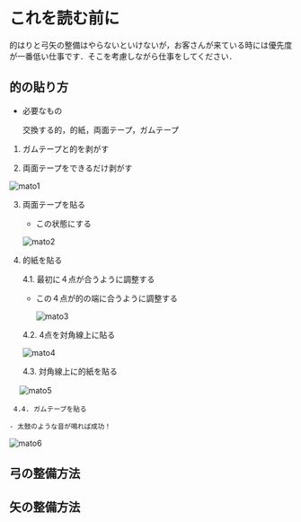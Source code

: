 # これを読む前に

的はりと弓矢の整備はやらないといけないが，お客さんが来ている時には優先度が一番低い仕事です．そこを考慮しながら仕事をしてください．

## 的の貼り方
- 必要なもの

    交換する的，的紙，両面テープ，ガムテープ


1. ガムテープと的を剥がす

2. 両面テープをできるだけ剥がす

  ![mato1](./image/tape1.jpg)
  
3. 両面テープを貼る
   
   - この状態にする
     
   ![mato2](./image/tape2.jpg)

4. 的紙を貼る
   
   4.1. 最初に４点が合うように調整する
  
   - この４点が的の端に合うように調整する
     
     ![mato3](./image/tape3.jpg)

   4.2. 4点を対角線上に貼る

     ![mato4](./image/tape4.jpg)

    4.3. 対角線上に的紙を貼る

  　  ![mato5](./image/tape5.jpg)

     4.4. ガムテープを貼る

    - 太鼓のような音が鳴れば成功！

   ![mato6](./image/tape6.jpg)


## 弓の整備方法

## 矢の整備方法
    
     
     
   
